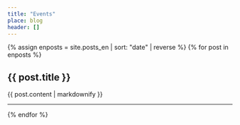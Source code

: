 ```yaml
---
title: "Events"
place: blog
header: []
---
```

{% assign enposts = site.posts_en | sort: "date" | reverse  %}
{% for post in enposts %}
  <h2 id="{{ post.id }}">{{ post.title }}</h2>
  <p>{{ post.content | markdownify }}</p>
  <hr>
{% endfor %}